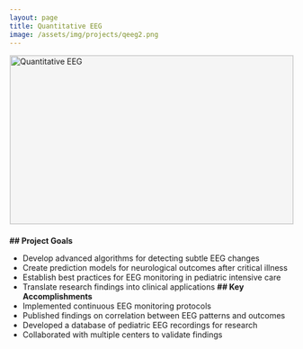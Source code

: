```yaml
---
layout: page
title: Quantitative EEG
image: /assets/img/projects/qeeg2.png
---
```

<style>

/* Style for the top image */
.top-image {
  width: 100%;
  max-height: 300px;
  object-fit: contain;
  margin-bottom: 20px;
  display: block;
  background-color: #f5f5f5; /* Light background to make empty image visible */
  border: 1px solid #eee; /* Light border */
}
</style>

<!-- Try different approaches for the image -->
<img src="{{ '/assets/img/projects/qeeg2.png' | relative_url }}" alt="Quantitative EEG" class="top-image">

<!-- Alternative image paths - uncomment to test:
<img src="{{ site.baseurl }}/assets/img/projects/qeeg2.png" alt="Quantitative EEG" class="top-image">
<img src="../assets/img/projects/qeeg2.png" alt="Quantitative EEG" class="top-image">
-->

**## Project Goals**
- Develop advanced algorithms for detecting subtle EEG changes
- Create prediction models for neurological outcomes after critical illness
- Establish best practices for EEG monitoring in pediatric intensive care
- Translate research findings into clinical applications
**## Key Accomplishments**
- Implemented continuous EEG monitoring protocols
- Published findings on correlation between EEG patterns and outcomes
- Developed a database of pediatric EEG recordings for research
- Collaborated with multiple centers to validate findings